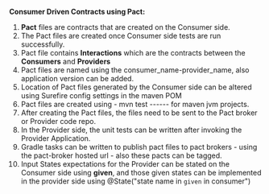 **Consumer Driven Contracts using Pact:**

1. **Pact** files are contracts that are created on the Consumer side.
2. The Pact files are created once Consumer side tests are run successfully.
3. Pact file contains **Interactions** which are the contracts between the **Consumers** and **Providers**
4. Pact files are named using the consumer_name-provider_name, also application version can be added.
5. Location of Pact files generated by the Consumer side can be altered using Surefire config settings in the maven POM
6. Pact files are created using - mvn test ------ for maven jvm projects.
7. After creating the Pact files, the files need to be sent to the Pact broker or Provider code repo.
8. In the Provider side, the unit tests can be written after invoking the Provider Application.
9. Gradle tasks can be written to publish pact files to pact brokers - using the pact-broker hosted url - also these pacts can be tagged.
10. Input States expectations for the Provider can be stated on the Consumer side using **given**, and those given states can be implemented in the provider side using @State("state name in `given` in consumer")
